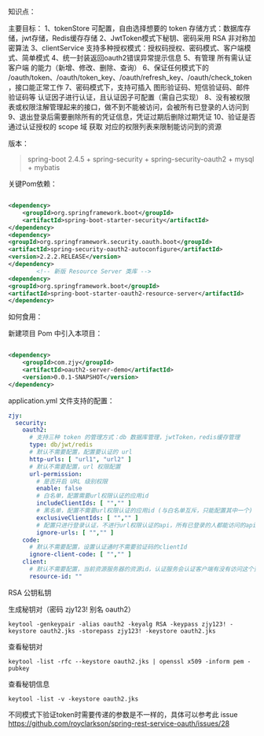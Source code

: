 知识点：

主要目标： 
1、tokenStore 可配置，自由选择想要的 token 存储方式：数据库存储，jwt存储，Redis缓存存储 
2、JwtToken模式下秘钥、密码采用 RSA 非对称加密算法 
3、clientService 支持多种授权模式：授权码授权、密码模式、客户端模式、简单模式 
4、统一封装返回oauth2错误异常提示信息 
5、有管理 所有需认证客户端 的能力（新增、修改、删除、查询） 
6、保证任何模式下的 /oauth/token、/oauth/token_key、/oauth/refresh_key、/oauth/check_token，接口能正常工作 
7、密码模式下，支持可插入 图形验证码、短信验证码、邮件验证码等 认证因子进行认证，且认证因子可配置（需自己实现） 
8、没有被权限表或权限注解管理起来的接口，做不到不能被访问，会被所有已登录的人访问到 
9、退出登录后需要删除所有的凭证信息，凭证过期后删除过期凭证 
10、验证是否通过认证授权的 scope 域 获取 对应的权限列表来限制能访问到的资源

版本：

> spring-boot  2.4.5 + spring-security + spring-security-oauth2 + mysql + mybatis



关键Pom依赖：

```xml

<dependency>
    <groupId>org.springframework.boot</groupId>
    <artifactId>spring-boot-starter-security</artifactId>
</dependency>
<dependency>
<groupId>org.springframework.security.oauth.boot</groupId>
<artifactId>spring-security-oauth2-autoconfigure</artifactId>
<version>2.2.2.RELEASE</version>
</dependency>
        <!-- 新版 Resource Server 类库 -->
<dependency>
<groupId>org.springframework.boot</groupId>
<artifactId>spring-boot-starter-oauth2-resource-server</artifactId>
</dependency>
```

如何食用：

新建项目 Pom 中引入本项目：

```xml

<dependency>
    <groupId>com.zjy</groupId>
    <artifactId>oauth2-server-demo</artifactId>
    <version>0.0.1-SNAPSHOT</version>
</dependency>    
```

application.yml 文件支持的配置：

```yaml
zjy:
  security:
    oauth2:
      # 支持三种 token 的管理方式：db 数据库管理，jwtToken，redis缓存管理
      type: db/jwt/redis
      # 默认不需要配置，配置要认证的 url
      http-urls: [ "url1", "url2" ]
      # 默认不需要配置，url 权限配置
      url-permission:
        # 是否开启 URL 级别权限
        enable: false
        # 白名单，配置需要url权限认证的应用id
        includeClientIds: [ "","" ]
        # 黑名单，配置不需要url权限认证的应用id (与白名单互斥，只能配置其中一个)
        exclusiveClientIds: [ "","" ]
        # 配置只进行登录认证，不进行url权限认证的api，所有已登录的人都能访问的api
        ignore-urls: [ "","" ]
    code:
      # 默认不需要配置，设置认证通时不需要验证码的clientId
      ignore-client-code: [ "","" ]
    client:
      # 默认不需要配置，当前资源服务器的资源id，认证服务会认证客户端有没有访问这个资源id的权限，有则可以访问当前服务
      resource-id: ""
```

RSA 公钥私钥

生成秘钥对（密码 zjy123!  别名 oauth2）

```shell
keytool -genkeypair -alias oauth2 -keyalg RSA -keypass zjy123! -keystore oauth2.jks -storepass zjy123! -keystore oauth2.jks
```

查看秘钥对

```shell
keytool -list -rfc --keystore oauth2.jks | openssl x509 -inform pem -pubkey
```

查看秘钥信息

```shell
keytool -list -v -keystore oauth2.jks
```

不同模式下验证token时需要传递的参数是不一样的，具体可以参考此 issue
https://github.com/royclarkson/spring-rest-service-oauth/issues/28
